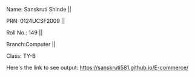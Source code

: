 Name: Sanskruti Shinde ||

PRN: 0124UCSF2009  ||

Roll No.: 149  ||

Branch:Computer ||

Class: TY-B

Here's the link to see output: https://sanskruti581.github.io/E-commerce/
